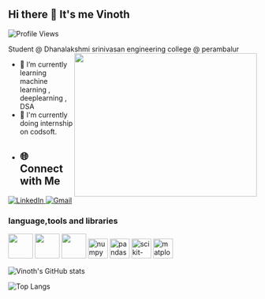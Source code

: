 ## Hi there 👋 It's me Vinoth
![Profile Views](https://komarev.com/ghpvc/?username=vinoth-G18&color=blue)


Student @ Dhanalakshmi srinivasan engineering college @ perambalur
<img align="right" width="370" height="290" src="https://i.pinimg.com/originals/47/f0/34/47f0342cec72b800463bf003eac1257e.gif">
                                                
- 🌱 I’m currently learning machine learning , deeplearning , DSA
- 🌱  I'm currently doing internship on codsoft.
- ## 🌐 Connect with Me

<p align="left">
  <a href="www.linkedin.com/in/vinoth-g18"target="_blank">
    <img src="https://img.shields.io/badge/LinkedIn-%230077B5.svg?&style=for-the-badge&logo=linkedin&logoColor=white" alt="LinkedIn"/>
  </a>
  <a href="mailto:vinothvinothg1812@gmail.com">
    <img src="https://img.shields.io/badge/Gmail-D14836?style=for-the-badge&logo=gmail&logoColor=white" alt="Gmail"/>
  </a>

</p>



### language,tools and libraries

<p align="left">
<img height="50" width="50" src="https://img.icons8.com/color/48/000000/python.png"/> 
<img height="50" width="50" src="https://img.icons8.com/color/48/000000/visual-studio-code-2019.png"/> <img height="50" width="50" src="https://img.icons8.com/color/48/000000/pycharm.png"/>
<img src="https://cdn.jsdelivr.net/gh/devicons/devicon/icons/numpy/numpy-original.svg" height="40" alt="numpy"/>
<img src="https://cdn.jsdelivr.net/gh/devicons/devicon/icons/pandas/pandas-original.svg" height="40" alt="pandas"/>
<img src="https://cdn.jsdelivr.net/gh/devicons/devicon/icons/scikitlearn/scikitlearn-original.svg" height="40" alt="scikit-learn"/>
<img src="https://upload.wikimedia.org/wikipedia/commons/8/84/Matplotlib_icon.svg" height="40" alt="matplotlib"/>
</p>


![Vinoth's GitHub stats](https://github-readme-activity-graph.vercel.app/graph?username=vinoth-G18)

![Top Langs](https://github-readme-stats.vercel.app/api/top-langs/?username=vinoth-G18&layout=compact)






